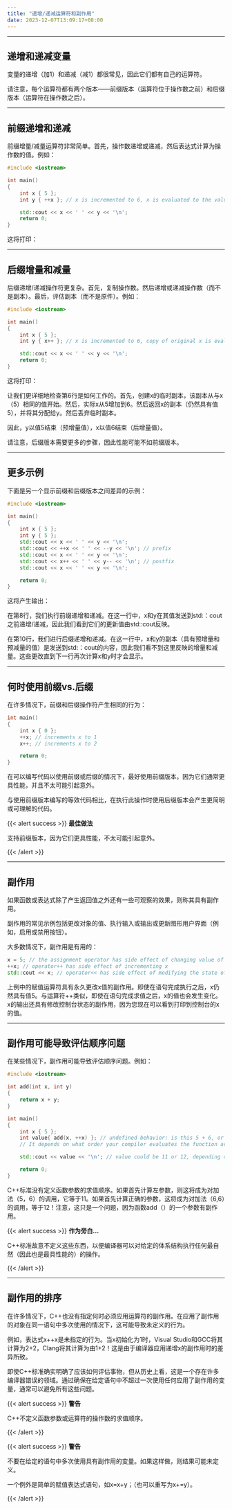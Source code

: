 ```yaml
---
title: "递增/递减运算符和副作用"
date: 2023-12-07T13:09:17+08:00
---
```


***
## 递增和递减变量

变量的递增（加1）和递减（减1）都很常见，因此它们都有自己的运算符。





请注意，每个运算符都有两个版本——前缀版本（运算符位于操作数之前）和后缀版本（运算符在操作数之后）。

***
## 前缀递增和递减

前缀增量/减量运算符非常简单。首先，操作数递增或递减，然后表达式计算为操作数的值。例如：

```C++
#include <iostream>

int main()
{
    int x { 5 };
    int y { ++x }; // x is incremented to 6, x is evaluated to the value 6, and 6 is assigned to y

    std::cout << x << ' ' << y << '\n';
    return 0;
}
```

这将打印：

***
## 后缀增量和减量

后缀递增/递减操作符更复杂。首先，复制操作数。然后递增或递减操作数（而不是副本）。最后，评估副本（而不是原件）。例如：

```C++
#include <iostream>

int main()
{
    int x { 5 };
    int y { x++ }; // x is incremented to 6, copy of original x is evaluated to the value 5, and 5 is assigned to y

    std::cout << x << ' ' << y << '\n';
    return 0;
}
```

这将打印：

让我们更详细地检查第6行是如何工作的。首先，创建x的临时副本，该副本从与x（5）相同的值开始。然后，实际x从5增加到6。然后返回x的副本（仍然具有值5），并将其分配给y。然后丢弃临时副本。

因此，y以值5结束（预增量值），x以值6结束（后增量值）。

请注意，后缀版本需要更多的步骤，因此性能可能不如前缀版本。

***
## 更多示例

下面是另一个显示前缀和后缀版本之间差异的示例：

```C++
#include <iostream>

int main()
{
    int x { 5 };
    int y { 5 };
    std::cout << x << ' ' << y << '\n';
    std::cout << ++x << ' ' << --y << '\n'; // prefix
    std::cout << x << ' ' << y << '\n';
    std::cout << x++ << ' ' << y-- << '\n'; // postfix
    std::cout << x << ' ' << y << '\n';

    return 0;
}
```

这将产生输出：

在第8行，我们执行前缀递增和递减。在这一行中，x和y在其值发送到std:：cout之前递增/递减，因此我们看到它们的更新值由std::cout反映。

在第10行，我们进行后缀递增和递减。在这一行中，x和y的副本（具有预增量和预减量的值）是发送到std:：cout的内容，因此我们看不到这里反映的增量和减量。这些更改直到下一行再次计算x和y时才会显示。

***
## 何时使用前缀vs.后缀

在许多情况下，前缀和后缀操作符产生相同的行为：

```C++
int main()
{
    int x { 0 };
    ++x; // increments x to 1
    x++; // increments x to 2

    return 0;
}
```

在可以编写代码以使用前缀或后缀的情况下，最好使用前缀版本，因为它们通常更具性能，并且不太可能引起意外。

与使用前缀版本编写的等效代码相比，在执行此操作时使用后缀版本会产生更简明或可理解的代码。

{{< alert success >}}
**最佳做法**

支持前缀版本，因为它们更具性能，不太可能引起意外。

{{< /alert >}}

***
## 副作用

如果函数或表达式除了产生返回值之外还有一些可观察的效果，则称其具有副作用。

副作用的常见示例包括更改对象的值、执行输入或输出或更新图形用户界面（例如，启用或禁用按钮）。

大多数情况下，副作用是有用的：

```C++
x = 5; // the assignment operator has side effect of changing value of x
++x; // operator++ has side effect of incrementing x
std::cout << x; // operator<< has side effect of modifying the state of the console
```

上例中的赋值运算符具有永久更改x值的副作用。即使在语句完成执行之后，x仍然具有值5。与运算符++类似，即使在语句完成求值之后，x的值也会发生变化。x的输出还具有修改控制台状态的副作用，因为您现在可以看到打印到控制台的x的值。

***
## 副作用可能导致评估顺序问题

在某些情况下，副作用可能导致评估顺序问题。例如：

```C++
#include <iostream>

int add(int x, int y)
{
    return x + y;
}

int main()
{
    int x { 5 };
    int value{ add(x, ++x) }; // undefined behavior: is this 5 + 6, or 6 + 6?
    // It depends on what order your compiler evaluates the function arguments in

    std::cout << value << '\n'; // value could be 11 or 12, depending on how the above line evaluates!

    return 0;
}
```

C++标准没有定义函数参数的求值顺序。如果首先计算左参数，则这将成为对加法（5，6）的调用，它等于11。如果首先计算正确的参数，这将成为对加法（6,6）的调用，等于12！注意，这只是一个问题，因为函数add（）的一个参数有副作用。

{{< alert success >}}
**作为旁白…**

C++标准故意不定义这些东西，以便编译器可以对给定的体系结构执行任何最自然（因此也是最具性能的）的操作。

{{< /alert >}}

***
## 副作用的排序

在许多情况下，C++也没有指定何时必须应用运算符的副作用。在应用了副作用的对象在同一语句中多次使用的情况下，这可能导致未定义的行为。

例如，表达式x++x是未指定的行为。当x初始化为1时，Visual Studio和GCC将其计算为2+2，Clang将其计算为由1+2！这是由于编译器应用递增x的副作用时的差异所致。

即使C++标准确实明确了应该如何评估事物，但从历史上看，这是一个存在许多编译器错误的领域。通过确保在给定语句中不超过一次使用任何应用了副作用的变量，通常可以避免所有这些问题。

{{< alert success >}}
**警告**

C++不定义函数参数或运算符的操作数的求值顺序。

{{< /alert >}}

{{< alert success >}}
**警告**

不要在给定的语句中多次使用具有副作用的变量。如果这样做，则结果可能未定义。

一个例外是简单的赋值表达式语句，如x=x+y；（也可以重写为x+=y）。

{{< /alert >}}

